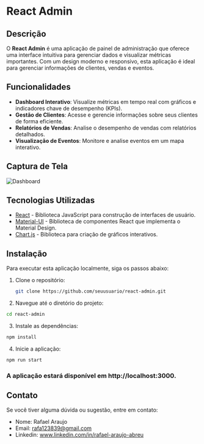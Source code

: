 # React Admin

## Descrição

O **React Admin** é uma aplicação de painel de administração que oferece uma interface intuitiva para gerenciar dados e visualizar métricas importantes. Com um design moderno e responsivo, esta aplicação é ideal para gerenciar informações de clientes, vendas e eventos.

## Funcionalidades

- **Dashboard Interativo**: Visualize métricas em tempo real com gráficos e indicadores chave de desempenho (KPIs).
- **Gestão de Clientes**: Acesse e gerencie informações sobre seus clientes de forma eficiente.
- **Relatórios de Vendas**: Analise o desempenho de vendas com relatórios detalhados.
- **Visualização de Eventos**: Monitore e analise eventos em um mapa interativo.

## Captura de Tela

![Dashboard](path/to/your/image.png)

## Tecnologias Utilizadas

- [React](https://reactjs.org/) - Biblioteca JavaScript para construção de interfaces de usuário.
- [Material-UI](https://mui.com/) - Biblioteca de componentes React que implementa o Material Design.
- [Chart.js](https://www.chartjs.org/) - Biblioteca para criação de gráficos interativos.

## Instalação

Para executar esta aplicação localmente, siga os passos abaixo:

1. Clone o repositório:
   ```bash
   git clone https://github.com/seuusuario/react-admin.git

2. Navegue até o diretório do projeto:
  ```bash 
  cd react-admin
  ````
3. Instale as dependências:
  ```bash 
  npm install
   ```

4. Inicie a aplicação:
  ```bash 
  npm run start
   ```
### A aplicação estará disponível em http://localhost:3000.


## Contato
Se você tiver alguma dúvida ou sugestão, entre em contato:

- Nome: Rafael Araujo
- Email: rafa123839@gmail.com
- Linkedin: www.linkedin.com/in/rafael-araujo-abreu

